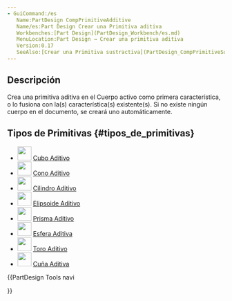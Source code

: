 ```yaml
---
- GuiCommand:/es
   Name:PartDesign CompPrimitiveAdditive
   Name/es:Part Design Crear una Primitiva aditiva
   Workbenches:[Part Design](PartDesign_Workbench/es.md)
   MenuLocation:Part Design → Crear una primitiva aditiva
   Version:0.17
   SeeAlso:[Crear una Primitiva sustractiva](PartDesign_CompPrimitiveSubtractive/es.md)
---
```


## Descripción

Crea una primitiva aditiva en el Cuerpo activo como primera característica, o lo fusiona con la(s) característica(s) existente(s). Si no existe ningún cuerpo en el documento, se creará uno automáticamente.

## Tipos de Primitivas {#tipos_de_primitivas}

-   <img alt="" src=images/PartDesign_AdditiveBox.svg  style="width:32px;"> [Cubo Aditivo](PartDesign_AdditiveBox/es.md)
-   <img alt="" src=images/PartDesign_AdditiveCone.svg  style="width:32px;"> [Cono Aditivo](PartDesign_AdditiveCone/es.md)
-   <img alt="" src=images/PartDesign_AdditiveCylinder.svg  style="width:32px;"> [Cilindro Aditivo](PartDesign_AdditiveCylinder/es.md)
-   <img alt="" src=images/PartDesign_AdditiveEllipsoid.svg  style="width:32px;"> [Elipsoide Aditivo](PartDesign_AdditiveEllipsoid/es.md)
-   <img alt="" src=images/PartDesign_AdditivePrism.svg  style="width:32px;"> [Prisma Aditivo](PartDesign_AdditivePrism/es.md)
-   <img alt="" src=images/PartDesign_AdditiveSphere.svg  style="width:32px;"> [Esfera Aditiva](PartDesign_AdditiveSphere/es.md)
-   <img alt="" src=images/PartDesign_AdditiveTorus.svg  style="width:32px;"> [Toro Aditivo](PartDesign_AdditiveTorus/es.md)
-   <img alt="" src=images/PartDesign_AdditiveWedge.svg  style="width:32px;"> [Cuña Aditiva](PartDesign_AdditiveWedge/es.md)





{{PartDesign Tools navi

}} 
